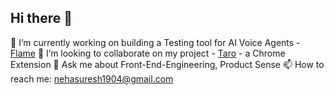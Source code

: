 ## Hi there 👋
🔭 I’m currently working on building a Testing tool for AI Voice Agents - [Flame](withflame.com)
👯 I’m looking to collaborate on my project - [Taro](https://github.com/NehaMadnani/taro-app) - a Chrome Extension 
💬 Ask me about Front-End-Engineering, Product Sense
📫 How to reach me: nehasuresh1904@gmail.com
<!--
**NehaMadnani/NehaMadnani** is a ✨ _special_ ✨ repository because its `README.md` (this file) appears on your GitHub profile.

Here are some ideas to get you started:

  🔭 I’m currently working on building a Testing tool for AI Voice Agents
- 🌱 I’m currently learning Next JS
- 👯 I’m looking to collaborate on ...
- 🤔 I’m looking for help with ...
- 💬 Ask me about Front-End-Engineering, Product Sense
- 📫 How to reach me: nehasuresh1904@gmail.com
- 😄 Pronouns: ...
- ⚡ Fun fact: ...
-->
